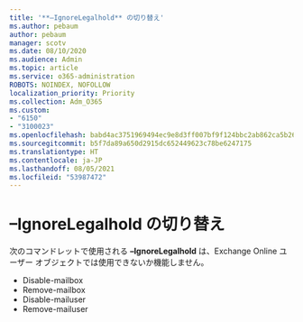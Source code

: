 ```yaml
---
title: '**–IgnoreLegalhold** の切り替え'
ms.author: pebaum
author: pebaum
manager: scotv
ms.date: 08/10/2020
ms.audience: Admin
ms.topic: article
ms.service: o365-administration
ROBOTS: NOINDEX, NOFOLLOW
localization_priority: Priority
ms.collection: Adm_O365
ms.custom:
- "6150"
- "3100023"
ms.openlocfilehash: babd4ac3751969494ec9e8d3ff007bf9f124bbc2ab862ca5b26ce21cee01c3ef
ms.sourcegitcommit: b5f7da89a650d2915dc652449623c78be6247175
ms.translationtype: HT
ms.contentlocale: ja-JP
ms.lasthandoff: 08/05/2021
ms.locfileid: "53987472"
---
```

# <a name="ignorelegalhold-switch"></a>**–IgnoreLegalhold** の切り替え

次のコマンドレットで使用される **–IgnoreLegalhold** は、Exchange Online ユーザー オブジェクトでは使用できないか機能しません。

- Disable-mailbox
- Remove-mailbox
- Disable-mailuser
- Remove-mailuser